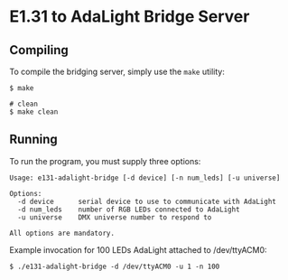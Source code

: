 # E1.31 to AdaLight Bridge Server

## Compiling

To compile the bridging server, simply use the ```make``` utility:

```shell
$ make

# clean
$ make clean
```

## Running

To run the program, you must supply three options:

```
Usage: e131-adalight-bridge [-d device] [-n num_leds] [-u universe]

Options:
  -d device      serial device to use to communicate with AdaLight
  -d num_leds    number of RGB LEDs connected to AdaLight
  -u universe    DMX universe number to respond to

All options are mandatory.
```

Example invocation for 100 LEDs AdaLight attached to /dev/ttyACM0:

```shell
$ ./e131-adalight-bridge -d /dev/ttyACM0 -u 1 -n 100
```
